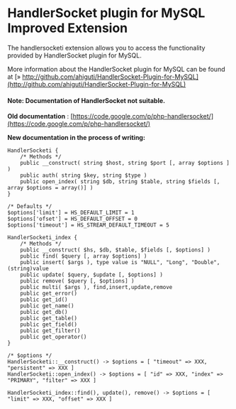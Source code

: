 # HandlerSocket plugin for MySQL Improved Extension #

The handlersocketi extension allows you to access the functionality provided by HandlerSocket plugin for MySQL.

More information about the HandlerSocket plugin for MySQL can be found at
[» http://github.com/ahiguti/HandlerSocket-Plugin-for-MySQL](http://github.com/ahiguti/HandlerSocket-Plugin-for-MySQL)

#### Note: Documentation of HandlerSocket not suitable.

**Old documentation** : [https://code.google.com/p/php-handlersocket/](https://code.google.com/p/php-handlersocket/)

**New documentation in the process of writing:**

```
HandlerSocketi {
    /* Methods */
    public __construct( string $host, string $port [, array $options ] )
    public auth( string $key, string $type )
    public open_index( string $db, string $table, string $fields [, array $options = array()] )
}
```
```
/* Defaults */
$options['limit'] = HS_DEFAULT_LIMIT = 1
$options['ofset'] = HS_DEFAULT_OFFSET = 0
$options['timeout'] = HS_STREAM_DEFAULT_TIMEOUT = 5
```
```
HandlerSocketi_index {
    /* Methods */
    public __construct( $hs, $db, $table, $fields [, $options] )
    public find( $query [, array $options] )
    public insert( $args ), type value is "NULL", "Long", "Double", (string)value
    public update( $query, $update [, $options] )
    public remove( $query [, $options] )
    public multi( $args ), find,insert,update,remove
    public get_error()
    public get_id()
    public get_name()
    public get_db()
    public get_table()
    public get_field()
    public get_filter()
    public get_operator()
}
```
```
/* $options */
HandlerSocketi::__construct() -> $options = [ "timeout" => XXX, "persistent" => XXX ]
HandlerSocketi::open_index() -> $options = [ "id" => XXX, "index" => "PRIMARY", "filter" => XXX ]

HandlerSocketi_index::find(), update(), remove() -> $options = [ "limit" => XXX, "offset" => XXX ]
```
